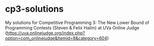 # cp3-solutions
My solutions for Competitive Programming 3: The New Lower Bound of Programming Contests (Steven & Felix Halim) at UVa Online Judge (https://uva.onlinejudge.org/index.php?option=com_onlinejudge&Itemid=8&category=604)
